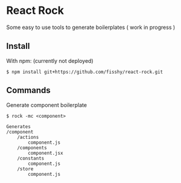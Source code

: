 React Rock
=================

Some easy to use tools to generate boilerplates ( work in progress )

Install
-------
With npm: (currently not deployed)

    $ npm install git+https://github.com/fisshy/react-rock.git

</ul>

Commands
-------
Generate component boilerplate

    $ rock -mc <component>
    
    Generates
    /component
        /actions
            component.js
        /components
            component.jsx
        /constants
            component.js
        /store
            component.js
